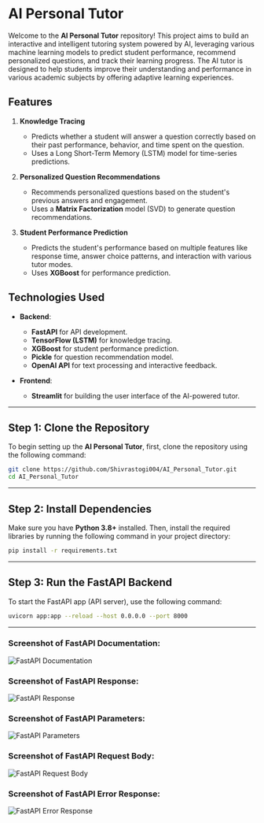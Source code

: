 # AI Personal Tutor

Welcome to the **AI Personal Tutor** repository! This project aims to build an interactive and intelligent tutoring system powered by AI, leveraging various machine learning models to predict student performance, recommend personalized questions, and track their learning progress. The AI tutor is designed to help students improve their understanding and performance in various academic subjects by offering adaptive learning experiences.

## Features

1. **Knowledge Tracing**
   - Predicts whether a student will answer a question correctly based on their past performance, behavior, and time spent on the question.
   - Uses a Long Short-Term Memory (LSTM) model for time-series predictions.
   
2. **Personalized Question Recommendations**
   - Recommends personalized questions based on the student's previous answers and engagement.
   - Uses a **Matrix Factorization** model (SVD) to generate question recommendations.

3. **Student Performance Prediction**
   - Predicts the student's performance based on multiple features like response time, answer choice patterns, and interaction with various tutor modes.
   - Uses **XGBoost** for performance prediction.

## Technologies Used

- **Backend**: 
   - **FastAPI** for API development.
   - **TensorFlow (LSTM)** for knowledge tracing.
   - **XGBoost** for student performance prediction.
   - **Pickle** for question recommendation model.
   - **OpenAI API** for text processing and interactive feedback.

- **Frontend**:
   - **Streamlit** for building the user interface of the AI-powered tutor.

---

## Step 1: Clone the Repository

To begin setting up the **AI Personal Tutor**, first, clone the repository using the following command:

```bash
git clone https://github.com/Shivrastogi004/AI_Personal_Tutor.git
cd AI_Personal_Tutor
```
---
## Step 2: Install Dependencies

Make sure you have **Python 3.8+** installed. Then, install the required libraries by running the following command in your project directory:

```bash
pip install -r requirements.txt
```
---
## Step 3: Run the FastAPI Backend

To start the FastAPI app (API server), use the following command:

```bash
uvicorn app:app --reload --host 0.0.0.0 --port 8000
```
---
### Screenshot of FastAPI Documentation:
![FastAPI Documentation](Screenshots/Screenshot_2025-03-31_143017.png)

### Screenshot of FastAPI Response:
![FastAPI Response](Screenshots/Screenshot_2025-03-31_143030.png)

### Screenshot of FastAPI Parameters:
![FastAPI Parameters](Screenshots/Screenshot_2025-03-31_143037.png)

### Screenshot of FastAPI Request Body:
![FastAPI Request Body](Screenshots/Screenshot_2025-03-31_143100.png)

### Screenshot of FastAPI Error Response:
![FastAPI Error Response](Screenshots/Screenshot_2025-03-31_143105.png)


